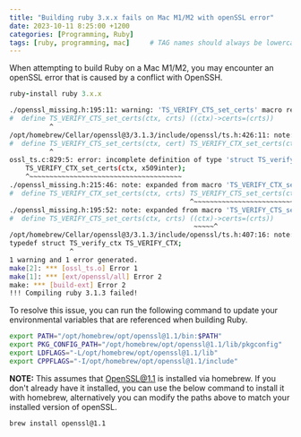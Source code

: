 ```yaml
---
title: "Building ruby 3.x.x fails on Mac M1/M2 with openSSL error"
date: 2023-10-11 8:25:00 +1200
categories: [Programming, Ruby]
tags: [ruby, programming, mac]     # TAG names should always be lowercase
---
```


When attempting to build Ruby on a Mac M1/M2, you may encounter an openSSL error that is caused by a conflict with OpenSSH.

```ruby
ruby-install ruby 3.x.x
```

```bash
./openssl_missing.h:195:11: warning: 'TS_VERIFY_CTS_set_certs' macro redefined [-Wmacro-redefined]
#  define TS_VERIFY_CTS_set_certs(ctx, crts) ((ctx)->certs=(crts))
          ^
/opt/homebrew/Cellar/openssl@3/3.1.3/include/openssl/ts.h:426:11: note: previous definition is here
#  define TS_VERIFY_CTS_set_certs(ctx, cert) TS_VERIFY_CTX_set_certs(ctx,cert)
          ^
ossl_ts.c:829:5: error: incomplete definition of type 'struct TS_verify_ctx'
    TS_VERIFY_CTX_set_certs(ctx, x509inter);
    ^~~~~~~~~~~~~~~~~~~~~~~~~~~~~~~~~~~~~~~
./openssl_missing.h:215:46: note: expanded from macro 'TS_VERIFY_CTX_set_certs'
#  define TS_VERIFY_CTX_set_certs(ctx, crts) TS_VERIFY_CTS_set_certs(ctx, crts)
                                             ^~~~~~~~~~~~~~~~~~~~~~~~~~~~~~~~~~
./openssl_missing.h:195:52: note: expanded from macro 'TS_VERIFY_CTS_set_certs'
#  define TS_VERIFY_CTS_set_certs(ctx, crts) ((ctx)->certs=(crts))
                                              ~~~~~^
/opt/homebrew/Cellar/openssl@3/3.1.3/include/openssl/ts.h:407:16: note: forward declaration of 'struct TS_verify_ctx'
typedef struct TS_verify_ctx TS_VERIFY_CTX;
               ^
1 warning and 1 error generated. 
make[2]: *** [ossl_ts.o] Error 1
make[1]: *** [ext/openssl/all] Error 2
make: *** [build-ext] Error 2
!!! Compiling ruby 3.1.3 failed!
```

To resolve this issue, you can run the following command to update your environmental variables that are referenced when building Ruby.

```bash
export PATH="/opt/homebrew/opt/openssl@1.1/bin:$PATH"
export PKG_CONFIG_PATH="/opt/homebrew/opt/openssl@1.1/lib/pkgconfig"
export LDFLAGS="-L/opt/homebrew/opt/openssl@1.1/lib"
export CPPFLAGS="-I/opt/homebrew/opt/openssl@1.1/include"
```

**NOTE:** This assumes that OpenSSL@1.1 is installed via homebrew. If you don't already have it installed, you can use the below command to install it with homebrew, alternatively you can modify the paths above to match your installed version of openSSL.

```bash
brew install openssl@1.1
```